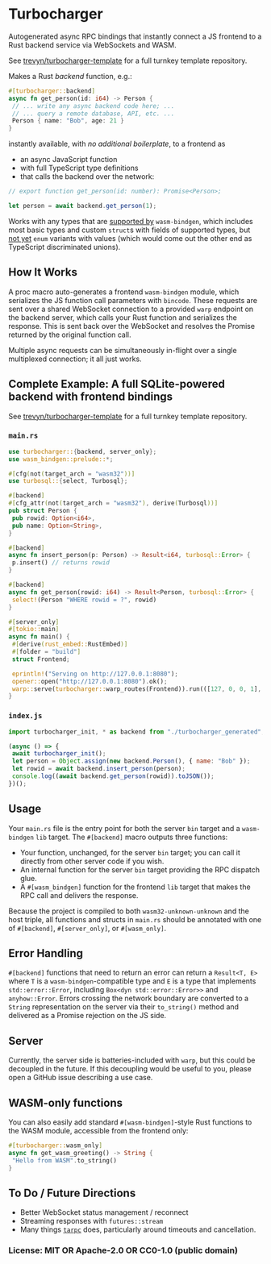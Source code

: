 # Turbocharger

Autogenerated async RPC bindings that instantly connect a JS frontend to a Rust backend service via WebSockets and WASM.

See [trevyn/turbocharger-template](https://github.com/trevyn/turbocharger-template) for a full turnkey template repository.

Makes a Rust _backend_ function, e.g.:

```rust
#[turbocharger::backend]
async fn get_person(id: i64) -> Person {
 // ... write any async backend code here; ...
 // ... query a remote database, API, etc. ...
 Person { name: "Bob", age: 21 }
}
```

instantly available, with _no additional boilerplate_, to a frontend as

- an async JavaScript function
- with full TypeScript type definitions
- that calls the backend over the network:

```js
// export function get_person(id: number): Promise<Person>;

let person = await backend.get_person(1);
```

Works with any types that are [supported by](https://rustwasm.github.io/docs/wasm-bindgen/reference/types.html) `wasm-bindgen`, which includes most basic types and custom `struct`s with fields of supported types, but [not yet](https://github.com/rustwasm/wasm-bindgen/pull/2631) `enum` variants with values (which would come out the other end as TypeScript discriminated unions).

## How It Works

A proc macro auto-generates a frontend `wasm-bindgen` module, which serializes the JS function call parameters with `bincode`. These requests are sent over a shared WebSocket connection to a provided `warp` endpoint on the backend server, which calls your Rust function and serializes the response. This is sent back over the WebSocket and resolves the Promise returned by the original function call.

Multiple async requests can be simultaneously in-flight over a single multiplexed connection; it all just works.

## Complete Example: A full SQLite-powered backend with frontend bindings

See [trevyn/turbocharger-template](https://github.com/trevyn/turbocharger-template) for a full turnkey template repository.

### `main.rs`

```rust
use turbocharger::{backend, server_only};
use wasm_bindgen::prelude::*;

#[cfg(not(target_arch = "wasm32"))]
use turbosql::{select, Turbosql};

#[backend]
#[cfg_attr(not(target_arch = "wasm32"), derive(Turbosql))]
pub struct Person {
 pub rowid: Option<i64>,
 pub name: Option<String>,
}

#[backend]
async fn insert_person(p: Person) -> Result<i64, turbosql::Error> {
 p.insert() // returns rowid
}

#[backend]
async fn get_person(rowid: i64) -> Result<Person, turbosql::Error> {
 select!(Person "WHERE rowid = ?", rowid)
}

#[server_only]
#[tokio::main]
async fn main() {
 #[derive(rust_embed::RustEmbed)]
 #[folder = "build"]
 struct Frontend;

 eprintln!("Serving on http://127.0.0.1:8080");
 opener::open("http://127.0.0.1:8080").ok();
 warp::serve(turbocharger::warp_routes(Frontend)).run(([127, 0, 0, 1], 8080)).await;
}
```

### `index.js`

```js
import turbocharger_init, * as backend from "./turbocharger_generated";

(async () => {
 await turbocharger_init();
 let person = Object.assign(new backend.Person(), { name: "Bob" });
 let rowid = await backend.insert_person(person);
 console.log((await backend.get_person(rowid)).toJSON());
})();
```

## Usage

Your `main.rs` file is the entry point for both the server `bin` target and a `wasm-bindgen` `lib` target. The `#[backend]` macro outputs three functions:

- Your function, unchanged, for the server `bin` target; you can call it directly from other server code if you wish.
- An internal function for the server `bin` target providing the RPC dispatch glue.
- A `#[wasm_bindgen]` function for the frontend `lib` target that makes the RPC call and delivers the response.

Because the project is compiled to both `wasm32-unknown-unknown` and the host triple, all functions and structs in `main.rs` should be annotated with one of `#[backend]`, `#[server_only]`, or `#[wasm_only]`.

## Error Handling

`#[backend]` functions that need to return an error can return a `Result<T, E>` where `T` is a `wasm-bindgen`-compatible type and `E` is a type that implements `std::error::Error`, including `Box<dyn std::error::Error>>` and `anyhow::Error`. Errors crossing the network boundary are converted to a `String` representation on the server via their `to_string()` method and delivered as a Promise rejection on the JS side.

## Server

Currently, the server side is batteries-included with `warp`, but this could be decoupled in the future. If this decoupling would be useful to you, please open a GitHub issue describing a use case.

## WASM-only functions

You can also easily add standard `#[wasm-bindgen]`-style Rust functions to the WASM module, accessible from the frontend only:

```rust
#[turbocharger::wasm_only]
async fn get_wasm_greeting() -> String {
 "Hello from WASM".to_string()
}
```

## To Do / Future Directions

- Better WebSocket status management / reconnect
- Streaming responses with `futures::stream`
- Many things [`tarpc`](https://github.com/google/tarpc) does, particularly around timeouts and cancellation.

### License: MIT OR Apache-2.0 OR CC0-1.0 (public domain)
